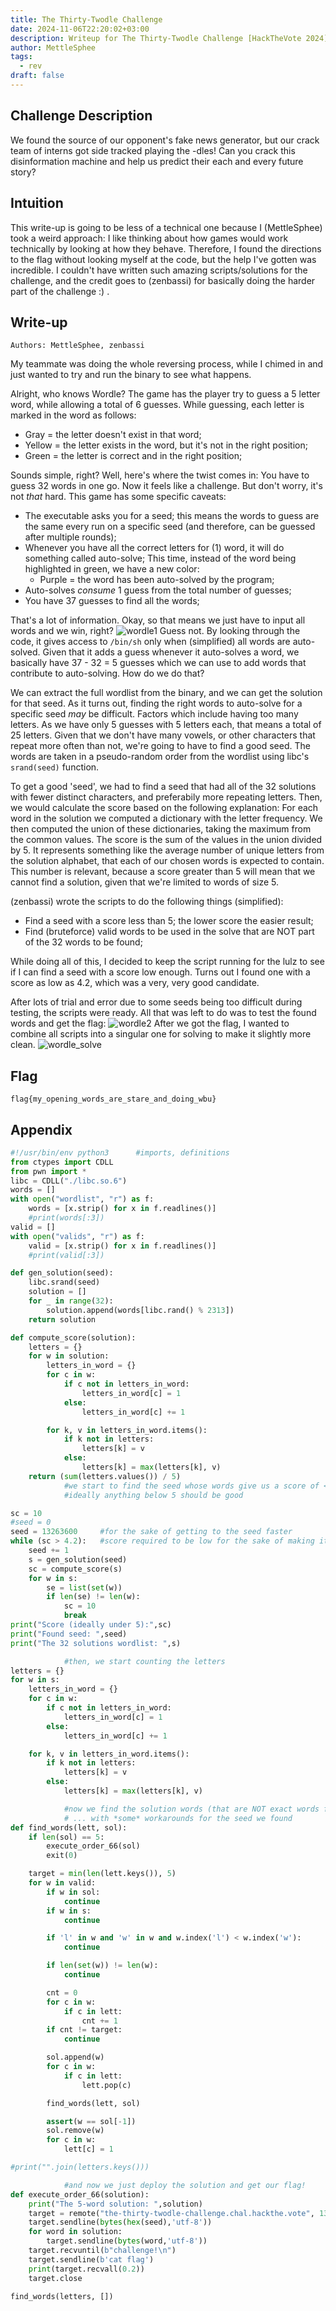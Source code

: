 ```yaml
---
title: The Thirty-Twodle Challenge
date: 2024-11-06T22:20:02+03:00
description: Writeup for The Thirty-Twodle Challenge [HackTheVote 2024]
author: MettleSphee
tags:
  - rev
draft: false
---
```

## Challenge Description
We found the source of our opponent's fake news generator, but our crack team
of interns got side tracked playing the -dles! Can you crack this disinformation
machine and help us predict their each and every future story?

## Intuition
This write-up is going to be less of a technical one because I (MettleSphee) took a weird approach: I like thinking about how games would work technically by looking at how they behave. Therefore, I found the directions to the flag without looking myself at the code, but the help I've gotten was incredible. I couldn't have written such amazing scripts/solutions for the challenge, and the credit goes to (zenbassi) for basically doing the harder part of the challenge :) .

## Write-up
``Authors: MettleSphee, zenbassi``

My teammate was doing the whole reversing process, while I chimed in and just wanted to try and run the binary to see what happens.

Alright, who knows Wordle? The game has the player try to guess a 5 letter word, while allowing a total of 6 guesses. While guessing, each letter is marked in the word as follows:
- Gray = the letter doesn't exist in that word;
- Yellow = the letter exists in the word, but it's not in the right position;
- Green = the letter is correct and in the right position;

Sounds simple, right? Well, here's where the twist comes in: You have to guess 32 words in one go. Now it feels like a challenge.
But don't worry, it's not *that* hard. This game has some specific caveats:
- The executable asks you for a seed; this means the words to guess are the same every run on a specific seed (and therefore, can be guessed after multiple rounds);
- Whenever you have all the correct letters for (1) word, it will do something called auto-solve; This time, instead of the word being highlighted in green, we have a new color:
  - Purple = the word has been auto-solved by the program;
- Auto-solves *consume* 1 guess from the total number of guesses;
- You have 37 guesses to find all the words;

That's a lot of information. Okay, so that means we just have to input all words and we win, right?
![wordle1](/images/HackTheVote_2024/wordle1.png)
Guess not. By looking through the code, it gives access to ``/bin/sh`` only when (simplified) all words are auto-solved. Given that it adds a guess whenever it auto-solves a word, we basically have 37 - 32 = 5 guesses which we can use to add words that contribute to auto-solving. How do we do that?

We can extract the full wordlist from the binary, and we can get the solution for that seed. As it turns out, finding the right words to auto-solve for a specific seed *may* be difficult. Factors which include having too many letters. As we have only 5 guesses with 5 letters each, that means a total of 25 letters. Given that we don't have many vowels, or other characters that repeat more often than not, we're going to have to find a good seed. The words are taken in a pseudo-random order from the wordlist using libc's ``srand(seed)`` function.

To get a good 'seed', we had to find a seed that had all of the 32 solutions with fewer distinct characters, and preferabily more repeating letters. Then, we would calculate the score based on the following explanation:
For each word in the solution we computed a dictionary with the letter frequency. We then computed the union of these dictionaries, taking the maximum from the common values. The score is the sum of the values in the union divided by 5. It represents something like the average number of unique letters from the solution alphabet, that each of our chosen words is expected to contain. This number is relevant, because a score greater than 5 will mean that we cannot find a solution, given that we're limited to words of size 5.


(zenbassi) wrote the scripts to do the following things (simplified):
- Find a seed with a score less than 5; the lower score the easier result;
- Find (bruteforce) valid words to be used in the solve that are NOT part of the 32 words to be found;


While doing all of this, I decided to keep the script running for the lulz to see if I can find a seed with a score low enough. Turns out I found one with a score as low as 4.2, which was a very, very good candidate.


After lots of trial and error due to some seeds being too difficult during testing, the scripts were ready. All that was left to do was to test the found words and get the flag:
![wordle2](/images/HackTheVote_2024/wordle2.png)
After we got the flag, I wanted to combine all scripts into a singular one for solving to make it slightly more clean.
![wordle_solve](/images/HackTheVote_2024/wordle_solve.png)
## Flag
``flag{my_opening_words_are_stare_and_doing_wbu}``
## Appendix
```py
#!/usr/bin/env python3		#imports, definitions
from ctypes import CDLL
from pwn import *
libc = CDLL("./libc.so.6")
words = []
with open("wordlist", "r") as f:
    words = [x.strip() for x in f.readlines()]
    #print(words[:3])
valid = []
with open("valids", "r") as f:
    valid = [x.strip() for x in f.readlines()]
    #print(valid[:3])

def gen_solution(seed):
    libc.srand(seed)
    solution = []
    for _ in range(32):
        solution.append(words[libc.rand() % 2313])
    return solution

def compute_score(solution):
    letters = {}
    for w in solution:
        letters_in_word = {}
        for c in w:
            if c not in letters_in_word:
                letters_in_word[c] = 1
            else:
                letters_in_word[c] += 1

        for k, v in letters_in_word.items():
            if k not in letters:
                letters[k] = v
            else:
                letters[k] = max(letters[k], v)
    return (sum(letters.values()) / 5)
			#we start to find the seed whose words give us a score of <4.2> or lower,
			#ideally anything below 5 should be good

sc = 10
#seed = 0
seed = 13263600		#for the sake of getting to the seed faster
while (sc > 4.2):	#score required to be low for the sake of making it easier afterwards
    seed += 1
    s = gen_solution(seed)
    sc = compute_score(s)
    for w in s:
        se = list(set(w))
        if len(se) != len(w):
            sc = 10
            break
print("Score (ideally under 5):",sc)
print("Found seed: ",seed)
print("The 32 solutions wordlist: ",s)

			#then, we start counting the letters
letters = {}
for w in s:
    letters_in_word = {}
    for c in w:
        if c not in letters_in_word:
            letters_in_word[c] = 1
        else:
            letters_in_word[c] += 1

    for k, v in letters_in_word.items():
        if k not in letters:
            letters[k] = v
        else:
            letters[k] = max(letters[k], v)

			#now we find the solution words (that are NOT exact words found above)
			# ... with *some* workarounds for the seed we found
def find_words(lett, sol):
    if len(sol) == 5:
        execute_order_66(sol)
        exit(0)

    target = min(len(lett.keys()), 5)
    for w in valid:
        if w in sol:
            continue
        if w in s:
            continue

        if 'l' in w and 'w' in w and w.index('l') < w.index('w'):
            continue

        if len(set(w)) != len(w):
            continue

        cnt = 0
        for c in w:
            if c in lett:
                cnt += 1
        if cnt != target:
            continue

        sol.append(w)
        for c in w:
            if c in lett:
                lett.pop(c)

        find_words(lett, sol)

        assert(w == sol[-1])
        sol.remove(w)
        for c in w:
            lett[c] = 1

#print("".join(letters.keys()))

			#and now we just deploy the solution and get our flag!
def execute_order_66(solution):
	print("The 5-word solution: ",solution)
	target = remote("the-thirty-twodle-challenge.chal.hackthe.vote", 1337)
	target.sendline(bytes(hex(seed),'utf-8'))
	for word in solution:
		target.sendline(bytes(word,'utf-8'))
	target.recvuntil(b"challenge!\n")
	target.sendline(b'cat flag')
	print(target.recvall(0.2))
	target.close

find_words(letters, [])
```
